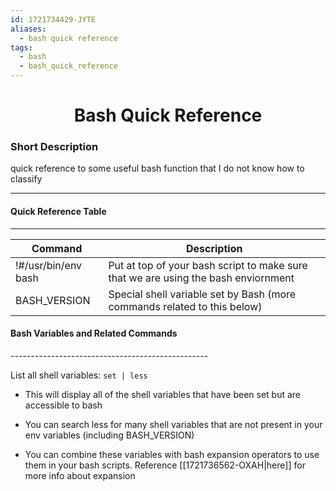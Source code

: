 ```yaml
---
id: 1721734429-JYTE
aliases:
  - bash quick reference
tags:
  - bash
  - bash_quick_reference
---
```


<center>
<h1>Bash Quick Reference</h1>
</center>

### Short Description
quick reference to some useful bash function that I do not know how to classify

---
#### Quick Reference Table
---

| Command             | Description                                                                        |
| ------------------- | ---------------------------------------------------------------------------------- |
| !#/usr/bin/env bash | Put at top of your bash script to make sure that we are using the bash enviornment |
| BASH_VERSION        | Special shell variable set by Bash (more commands related to this below)           |


#### Bash Variables and Related Commands
_-------------------------------------------------_

List all shell variables:
  `set | less`
  - This will display all of the shell variables that have been set but are accessible to bash
  - You can search less for many shell variables that are not present in your env variables (including BASH_VERSION)

- You can combine these variables with bash expansion operators to use them in your bash scripts. 
  Reference [[1721736562-OXAH|here]] for more info about expansion

<!-- --- -->
<!-- #### **Start Instructions Below (give a title for it here) -->
<!-- --- -->
<!---->
<!-- #### First Group of instructions -->
<!-- _-------------------------------------------------_ -->
<!---->
<!-- -  Note: Add any notes before instructions start -->
<!---->
<!-- 1)  First code instruction start here -->
<!-- 		``` -->
<!-- 		Place your code snippet here -->
<!-- 		``` -->
<!-- 		-  add notes between the code snippets -->
<!---->
<!-- 		``` -->
<!-- 		Second set of code snippets -->
<!-- 		``` -->
<!---->
<!-- 2)  Second Code instructions -->
<!-- 		``` -->
<!-- 		Place your code snippet here -->
<!-- 		``` -->
<!---->
<!---->
<!--  3) Third Code Instructions -->
<!-- 		``` -->
<!--         Place your code snippet here -->
<!-- 		``` -->
<!---->
